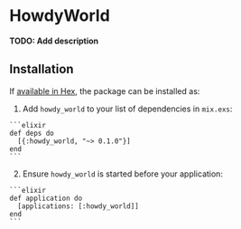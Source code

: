 # HowdyWorld

**TODO: Add description**

## Installation

If [available in Hex](https://hex.pm/docs/publish), the package can be installed as:

  1. Add `howdy_world` to your list of dependencies in `mix.exs`:

    ```elixir
    def deps do
      [{:howdy_world, "~> 0.1.0"}]
    end
    ```

  2. Ensure `howdy_world` is started before your application:

    ```elixir
    def application do
      [applications: [:howdy_world]]
    end
    ```

